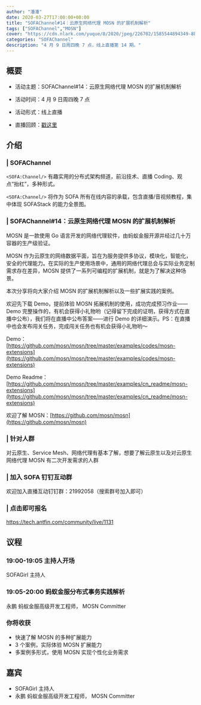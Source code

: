 ```yaml
---
author: "潘潘"
date: 2020-03-27T17:00:00+08:00
title: "SOFAChannel#14：云原生网络代理 MOSN 的扩展机制解析"
tags: ["SOFAChannel","MOSN"]
cover: "https://cdn.nlark.com/yuque/0/2020/jpeg/226702/1585544894349-8be1db03-e0ab-4569-9c66-53ba2079d6dd.jpeg"
categories: "SOFAChannel"
description: "4 月 9 日周四晚 7 点，线上直播第 14 期。"
---
```


## 概要

- 活动主题：SOFAChannel#14：云原生网络代理 MOSN 的扩展机制解析

- 活动时间：4 月 9 日周四晚 7 点

- 活动形式：线上直播

- 直播回顾：[戳这里](https://tech.antfin.com/community/live/1152)

## 介绍

### | SOFAChannel

`<SOFA:Channel/>` 有趣实用的分布式架构频道，前沿技术、直播 Coding、观点“抬杠”，多种形式。

`<SOFA:Channel/>` 将作为 SOFA 所有在线内容的承载，包含直播/音视频教程，集中体现 SOFAStack 的能力全景图。

### | SOFAChannel#14：云原生网络代理 MOSN 的扩展机制解析

MOSN 是一款使用 Go 语言开发的网络代理软件，由蚂蚁金服开源并经过几十万容器的生产级验证。

MOSN 作为云原生的网络数据平面，旨在为服务提供多协议，模块化，智能化，安全的代理能力。在实际的生产使用场景中，通用的网络代理总会与实际业务定制需求存在差异，MOSN 提供了一系列可编程的扩展机制，就是为了解决这种场景。

本次分享将向大家介绍 MOSN 的扩展机制解析以及一些扩展实践的案例。

欢迎先下载 Demo，提前体验 MOSN 拓展机制的使用，成功完成预习作业—— Demo 完整操作的，有机会获得小礼物哟（记得留下完成的证明，获得方式在直播中公布），我们将在直播中公布答案——进行 Demo 的详细演示。PS：在直播中也会发布闯关任务，完成闯关任务也有机会获得小礼物哟～

Demo：[https://github.com/mosn/mosn/tree/master/examples/codes/mosn-extensions](https://github.com/mosn/mosn/tree/master/examples/codes/mosn-extensions)

Demo Readme：[https://github.com/mosn/mosn/tree/master/examples/cn_readme/mosn-extensions](https://github.com/mosn/mosn/tree/master/examples/cn_readme/mosn-extensions)

欢迎了解 MOSN：[https://github.com/mosn/mosn](https://github.com/mosn/mosn)

### | 针对人群

对云原生、Service Mesh、网络代理有基本了解，想要了解云原生以及对云原生网络代理 MOSN 有二次开发需求的人群

### | 加入 SOFA 钉钉互动群

欢迎加入直播互动钉钉群：21992058（搜索群号加入即可）

### | 点击即可报名

<https://tech.antfin.com/community/live/1131>

## 议程

### 19:00-19:05  主持人开场

SOFAGirl 主持人

### 19:05-20:00  蚂蚁金服分布式事务实践解析

永鹏  蚂蚁金服高级开发工程师， MOSN Committer

### 你将收获

- 快速了解 MOSN 的多种扩展能力
- 3 个案例，实际体验 MOSN 扩展能力
- 多案例多形式，使用 MOSN 实现个性化业务需求

## 嘉宾

- SOFAGirl  主持人
- 永鹏  蚂蚁金服高级开发工程师， MOSN Committer
